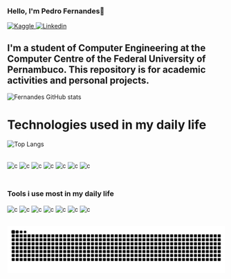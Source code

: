 ### Hello, I'm Pedro Fernandes🫡

[![Kaggle](https://img.shields.io/badge/Kaggle-20BEFF?style=for-the-badge&logo=Kaggle&logoColor=white)
](https://www.kaggle.com/pfernandes17)
[![Linkedin](https://img.shields.io/badge/LinkedIn-0077B5?style=for-the-badge&logo=linkedin&logoColor=white)
](www.linkedin.com/in/pedro-fernandes123)

## I'm a student of Computer Engineering at the Computer Centre of the Federal University of Pernambuco. This repository is for academic activities and personal projects.

![Fernandes GitHub stats](https://github-readme-stats.vercel.app/api?username=PedroFernandesG&show_icons=true&theme=blue-green)

# Technologies used in my daily life

![Top Langs](https://github-readme-stats.vercel.app/api/top-langs/?username=PedroFernandesG&theme=blue-green)

<div style="display : inline_block"><br/>
  <img align="center" alt = "c" src="https://img.shields.io/badge/C-00599C?style=for-the-badge&logo=c&logoColor=white"/>
  <img align="center" alt = "c" src="https://img.shields.io/badge/C%2B%2B-00599C?style=for-the-badge&logo=c%2B%2B&logoColor=white"/>
  <img align="center" alt = "c" src="https://img.shields.io/badge/Arduino-00979D?style=for-the-badge&logo=Arduino&logoColor=white"/>
  <img align="center" alt = "c" src="https://img.shields.io/badge/Raspberry%20Pi-A22846?style=for-the-badge&logo=Raspberry%20Pi&logoColor=white"/>
  <img align="center" alt = "c" src="https://img.shields.io/badge/GIT-E44C30?style=for-the-badge&logo=git&logoColor=whitee"/>
  <img align="center" alt = "c" src="https://img.shields.io/badge/Ubuntu-E95420?style=for-the-badge&logo=ubuntu&logoColor=white"/>
  <img align="center" alt = "c" src="https://img.shields.io/badge/Python-14354C?style=for-the-badge&logo=python&logoColor=white"/>
  <br>
  <br>

##
  ### Tools i use most in my daily life
   <img align="center" alt = "c" height = "80" width = "80" src="https://cdn.jsdelivr.net/gh/devicons/devicon@latest/icons/jupyter/jupyter-original-wordmark.svg"/>
    <img align="center" alt = "c" height = "80" width = "80" src="https://cdn.jsdelivr.net/gh/devicons/devicon@latest/icons/opengl/opengl-original.svg"/>
    <img align="center" alt = "c" height = "80" width = "80" src="https://cdn.jsdelivr.net/gh/devicons/devicon@latest/icons/scikitlearn/scikitlearn-original.svg"/>
    <img align="center" alt = "c" height = "80" width = "80" src="https://cdn.jsdelivr.net/gh/devicons/devicon@latest/icons/matplotlib/matplotlib-original-wordmark.svg"/>
    <img align="center" alt = "c" height = "80" width = "80" src="https://cdn.jsdelivr.net/gh/devicons/devicon@latest/icons/pandas/pandas-original-wordmark.svg"/>
    <img align="center" alt = "c" height = "80" width = "80" src="https://cdn.jsdelivr.net/gh/devicons/devicon@latest/icons/pytorch/pytorch-plain-wordmark.svg"/>
    <img align="center" alt = "c" height = "80" width = "80" src="https://cdn.jsdelivr.net/gh/devicons/devicon@latest/icons/numpy/numpy-original-wordmark.svg"/>
   
</div>

## 

![Snake animation](https://github.com/PedroFernandesG/PedroFernandesG/blob/output/github-contribution-grid-snake.svg)
